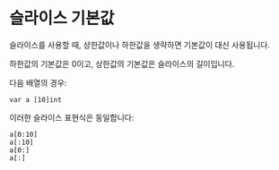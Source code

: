 # 슬라이스 기본값

슬라이스를 사용할 때, 상한값이나 하한값을 생략하면 기본값이 대신 사용됩니다.

하한값의 기본값은 0이고, 상한값의 기본값은 슬라이스의 길이입니다.

다음 배열의 경우:

	var a [10]int

이러한 슬라이스 표현식은 동일합니다:

	a[0:10]
	a[:10]
	a[0:]
	a[:]